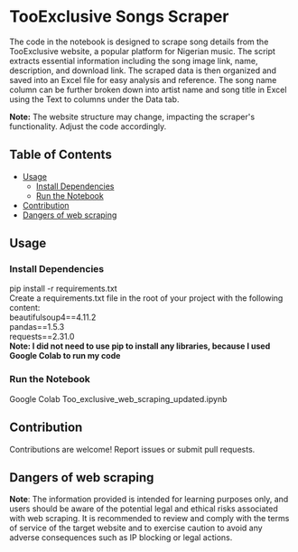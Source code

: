 # TooExclusive Songs Scraper
The code in the notebook is designed to scrape song details from the TooExclusive website, a popular platform for Nigerian music. The script extracts essential information including the song image link, name, description, and download link. The scraped data is then organized and saved into an Excel file for easy analysis and reference. The song name column can be further broken down into artist name and song title in Excel using the Text to columns under the Data tab.

**Note:** The website structure may change, impacting the scraper's functionality. Adjust the code accordingly.

## Table of Contents

- [Usage](#usage)
  - [Install Dependencies](#install-dependencies)
  - [Run the Notebook](#run-the-notebook)
- [Contribution](#contribution)
- [Dangers of web scraping](#dangers-of-web-scraping)

## Usage

### Install Dependencies
pip install -r requirements.txt<br>
Create a requirements.txt file in the root of your project with the following content:<br>
beautifulsoup4==4.11.2<br>
pandas==1.5.3<br>
requests==2.31.0<br>
**Note: I did not need to use pip to install any libraries, because I used Google Colab to run my code**

### Run the Notebook
Google Colab Too_exclusive_web_scraping_updated.ipynb

## Contribution
Contributions are welcome! Report issues or submit pull requests.

## Dangers of web scraping
**Note**: The information provided is intended for learning purposes only, and users should be aware of the potential legal and ethical risks associated with web scraping. It is recommended to review and comply with the terms of service of the target website and to exercise caution to avoid any adverse consequences such as IP blocking or legal actions.

